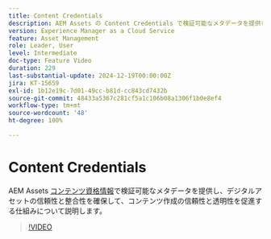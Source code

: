 ```yaml
---
title: Content Credentials
description: AEM Assets の Content Credentials で検証可能なメタデータを提供し、デジタルアセットの信頼性と整合性を確保する仕組みについて説明します。
version: Experience Manager as a Cloud Service
feature: Asset Management
role: Leader, User
level: Intermediate
doc-type: Feature Video
duration: 229
last-substantial-update: 2024-12-19T00:00:00Z
jira: KT-15659
exl-id: 1b12e19c-7d01-49cc-b81d-cc843cd7432b
source-git-commit: 48433a5367c281cf5a1c106b08a1306f1b0e8ef4
workflow-type: tm+mt
source-wordcount: '48'
ht-degree: 100%

---
```



# Content Credentials

AEM Assets [コンテンツ資格情報](https://experienceleague.adobe.com/ja/docs/experience-manager-cloud-service/content/assets/assets-view/content-credentials)で検証可能なメタデータを提供し、デジタルアセットの信頼性と整合性を確保して、コンテンツ作成の信頼性と透明性を促進する仕組みについて説明します。

>[!VIDEO](https://video.tv.adobe.com/v/3441700/?learn=on&enablevpops)
